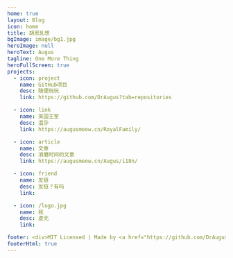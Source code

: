 ```yaml
---
home: true
layout: Blog
icon: home
title: 胡思乱想
bgImage: image/bg1.jpg
heroImage: null
heroText: Augus
tagline: One More Thing
heroFullScreen: true
projects:
  - icon: project
    name: GitHub项目
    desc: 随便玩玩
    link: https://github.com/DrAugus?tab=repositories

  - icon: link
    name: 英国王室
    desc: 温莎
    link: https://augusmeow.cn/RoyalFamily/

  - icon: article
    name: 文章
    desc: 消磨时间的文章
    link: https://augusmeow.cn/Augus/i18n/

  - icon: friend
    name: 友链
    desc: 友链？有吗
    link:

  - icon: /logo.jpg
    name: 我
    desc: 虚无
    link:

footer: <div>MIT Licensed | Made by <a href="https://github.com/DrAugus/" target="_blank">DrAugus</a></div><div>This page was generated by <a href="https://pages.github.com/" target="_blank">GitHub Pages</a>.</div>
footerHtml: true
---
```

